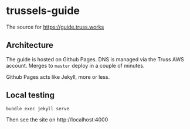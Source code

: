 # trussels-guide

The source for https://guide.truss.works

## Architecture

The guide is hosted on Github Pages. DNS is managed via the Truss AWS account. Merges to `master` deploy in a couple of minutes.

Github Pages acts like Jekyll, more or less.

## Local testing

`bundle exec jekyll serve`

Then see the site on http://localhost:4000

